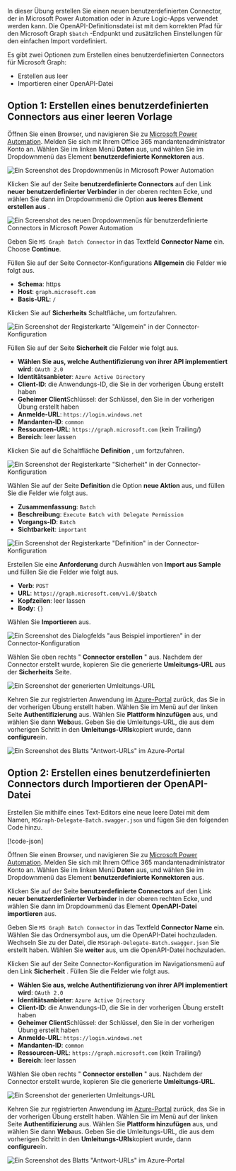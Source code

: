 <!-- markdownlint-disable MD002 MD041 -->

In dieser Übung erstellen Sie einen neuen benutzerdefinierten Connector, der in Microsoft Power Automation oder in Azure Logic-Apps verwendet werden kann. Die OpenAPI-Definitionsdatei ist mit dem korrekten Pfad für den Microsoft Graph `$batch` -Endpunkt und zusätzlichen Einstellungen für den einfachen Import vordefiniert.

Es gibt zwei Optionen zum Erstellen eines benutzerdefinierten Connectors für Microsoft Graph:

- Erstellen aus leer
- Importieren einer OpenAPI-Datei

## <a name="option-1-create-custom-connector-from-blank-template"></a>Option 1: Erstellen eines benutzerdefinierten Connectors aus einer leeren Vorlage

Öffnen Sie einen Browser, und navigieren Sie zu [Microsoft Power Automation](https://flow.microsoft.com). Melden Sie sich mit Ihrem Office 365 mandantenadministrator Konto an. Wählen Sie im linken Menü **Daten** aus, und wählen Sie im Dropdownmenü das Element **benutzerdefinierte Konnektoren** aus.

![Ein Screenshot des Dropdownmenüs in Microsoft Power Automation](./images/custom-connectors.png)

Klicken Sie auf der Seite **benutzerdefinierte Connectors** auf den Link **neuer benutzerdefinierter Verbinder** in der oberen rechten Ecke, und wählen Sie dann im Dropdownmenü die Option **aus leeres Element erstellen aus** .

![Ein Screenshot des neuen Dropdownmenüs für benutzerdefinierte Connectors in Microsoft Power Automation](./images/new-connector.png)

Geben Sie `MS Graph Batch Connector` in das Textfeld **Connector Name** ein. Choose **Continue**.

Füllen Sie auf der Seite Connector-Konfigurations **Allgemein** die Felder wie folgt aus.

- **Schema**: https
- **Host**: `graph.microsoft.com`
- **Basis-URL**: `/`

Klicken Sie auf **Sicherheits** Schaltfläche, um fortzufahren.

![Ein Screenshot der Registerkarte "Allgemein" in der Connector-Konfiguration](./images/general-tab.png)

Füllen Sie auf der Seite **Sicherheit** die Felder wie folgt aus.

- **Wählen Sie aus, welche Authentifizierung von ihrer API implementiert wird**: `OAuth 2.0`
- **Identitätsanbieter**: `Azure Active Directory`
- **Client-ID**: die Anwendungs-ID, die Sie in der vorherigen Übung erstellt haben
- **Geheimer Client**Schlüssel: der Schlüssel, den Sie in der vorherigen Übung erstellt haben
- **Anmelde-URL**: `https://login.windows.net`
- **Mandanten-ID**: `common`
- **Ressourcen-URL**: `https://graph.microsoft.com` (kein Trailing/)
- **Bereich**: leer lassen

Klicken Sie auf die Schaltfläche **Definition** , um fortzufahren.

![Ein Screenshot der Registerkarte "Sicherheit" in der Connector-Konfiguration](./images/security-tab.png)

Wählen Sie auf der Seite **Definition** die Option **neue Aktion** aus, und füllen Sie die Felder wie folgt aus.

- **Zusammenfassung**: `Batch`
- **Beschreibung**: `Execute Batch with Delegate Permission`
- **Vorgangs-ID**: `Batch`
- **Sichtbarkeit**: `important`

![Ein Screenshot der Registerkarte "Definition" in der Connector-Konfiguration](./images/definition-tab.png)

Erstellen Sie eine **Anforderung** durch Auswählen von **Import aus Sample** und füllen Sie die Felder wie folgt aus.

- **Verb**: `POST`
- **URL**: `https://graph.microsoft.com/v1.0/$batch`
- **Kopfzeilen**: leer lassen
- **Body**: `{}`

Wählen Sie **Importieren** aus.

![Ein Screenshot des Dialogfelds "aus Beispiel importieren" in der Connector-Konfiguration](./images/import-sample.png)

Wählen Sie oben rechts " **Connector erstellen** " aus. Nachdem der Connector erstellt wurde, kopieren Sie die generierte **Umleitungs-URL** aus der **Sicherheits** Seite.

![Ein Screenshot der generierten Umleitungs-URL](./images/redirect-url.png)

Kehren Sie zur registrierten Anwendung im [Azure-Portal](https://aad.portal.azure.com) zurück, das Sie in der vorherigen Übung erstellt haben. Wählen Sie im Menü auf der linken Seite **Authentifizierung** aus. Wählen Sie **Plattform hinzufügen** aus, und wählen Sie dann **Web**aus. Geben Sie die Umleitungs-URL, die aus dem vorherigen Schritt in den **Umleitungs-URIs**kopiert wurde, dann **configure**ein.

![Ein Screenshot des Blatts "Antwort-URLs" im Azure-Portal](./images/update-app-reg.png)

## <a name="option-2-create-custom-connector-by-importing-openapi-file"></a>Option 2: Erstellen eines benutzerdefinierten Connectors durch Importieren der OpenAPI-Datei

Erstellen Sie mithilfe eines Text-Editors eine neue leere Datei mit dem Namen, `MSGraph-Delegate-Batch.swagger.json` und fügen Sie den folgenden Code hinzu.

[!code-json[](../LabFiles/MSGraph-Delegate-Batch.swagger.json)]

Öffnen Sie einen Browser, und navigieren Sie zu [Microsoft Power Automation](https://flow.microsoft.com). Melden Sie sich mit Ihrem Office 365 mandantenadministrator Konto an. Wählen Sie im linken Menü **Daten** aus, und wählen Sie im Dropdownmenü das Element **benutzerdefinierte Konnektoren** aus.

Klicken Sie auf der Seite **benutzerdefinierte Connectors** auf den Link **neuer benutzerdefinierter Verbinder** in der oberen rechten Ecke, und wählen Sie dann im Dropdownmenü das Element **OpenAPI-Datei importieren** aus.

Geben Sie `MS Graph Batch Connector` in das Textfeld **Connector Name** ein. Wählen Sie das Ordnersymbol aus, um die OpenAPI-Datei hochzuladen. Wechseln Sie zu der Datei, die `MSGraph-Delegate-Batch.swagger.json` Sie erstellt haben. Wählen Sie **weiter** aus, um die OpenAPI-Datei hochzuladen.

Klicken Sie auf der Seite Connector-Konfiguration im Navigationsmenü auf den Link **Sicherheit** . Füllen Sie die Felder wie folgt aus.

- **Wählen Sie aus, welche Authentifizierung von ihrer API implementiert wird**: `OAuth 2.0`
- **Identitätsanbieter**: `Azure Active Directory`
- **Client-ID**: die Anwendungs-ID, die Sie in der vorherigen Übung erstellt haben
- **Geheimer Client**Schlüssel: der Schlüssel, den Sie in der vorherigen Übung erstellt haben
- **Anmelde-URL**: `https://login.windows.net`
- **Mandanten-ID**: `common`
- **Ressourcen-URL**: `https://graph.microsoft.com` (kein Trailing/)
- **Bereich**: leer lassen

Wählen Sie oben rechts " **Connector erstellen** " aus. Nachdem der Connector erstellt wurde, kopieren Sie die generierte **Umleitungs-URL**.

![Ein Screenshot der generierten Umleitungs-URL](./images/redirect-url.png)

Kehren Sie zur registrierten Anwendung im [Azure-Portal](https://aad.portal.azure.com) zurück, das Sie in der vorherigen Übung erstellt haben. Wählen Sie im Menü auf der linken Seite **Authentifizierung** aus. Wählen Sie **Plattform hinzufügen** aus, und wählen Sie dann **Web**aus. Geben Sie die Umleitungs-URL, die aus dem vorherigen Schritt in den **Umleitungs-URIs**kopiert wurde, dann **configure**ein.

![Ein Screenshot des Blatts "Antwort-URLs" im Azure-Portal](./images/update-app-reg.png)
